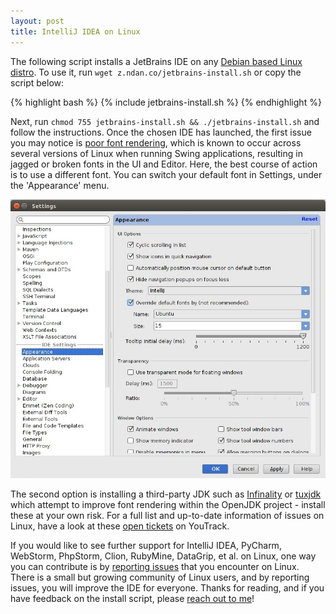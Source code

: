 ```yaml
---
layout: post
title: IntelliJ IDEA on Linux
---
```


The following script installs a JetBrains IDE on any [Debian based Linux distro](https://en.wikipedia.org/wiki/List_of_Linux_distributions#Debian-based). To use it, run `wget z.ndan.co/jetbrains-install.sh` or copy the script below:

{% highlight bash %}
{% include jetbrains-install.sh %}
{% endhighlight %}

Next, run `chmod 755 jetbrains-install.sh && ./jetbrains-install.sh` and follow the instructions. Once the chosen IDE has launched, the first issue you may notice is [poor font rendering](http://youtrack.jetbrains.com/issue/IDEA-57233), which is known to occur across several versions of Linux when running Swing applications, resulting in jagged or broken fonts in the UI and Editor. Here, the best course of action is to use a different font. You can switch your default font in Settings, under the 'Appearance' menu.

![Override default font](/images/override_font.jpg)

The second option is installing a third-party JDK such as [Infinality](http://www.infinality.net/blog/) or [tuxjdk](https://code.google.com/p/tuxjdk/) which attempt to improve font rendering within the OpenJDK project - install these at your own risk. For a full list and up-to-date information of issues on Linux, have a look at these [open tickets](http://youtrack.jetbrains.com/issues/IDEA?q=linux+sort+by%3A+votes+desc+%23Open#issueid=IDEA-22750) on YouTrack.

If you would like to see further support for IntelliJ IDEA, PyCharm, WebStorm, PhpStorm, Clion, RubyMine, DataGrip, et al. on Linux, one way you can contribute is by [reporting issues](https://youtrack.jetbrains.com/issues?q=linux) that you encounter on Linux. There is a small but growing community of Linux users, and by reporting issues, you will improve the IDE for everyone. Thanks for reading, and if you have feedback on the install script, please [reach out to me](https://twitter.com/breandan)!
